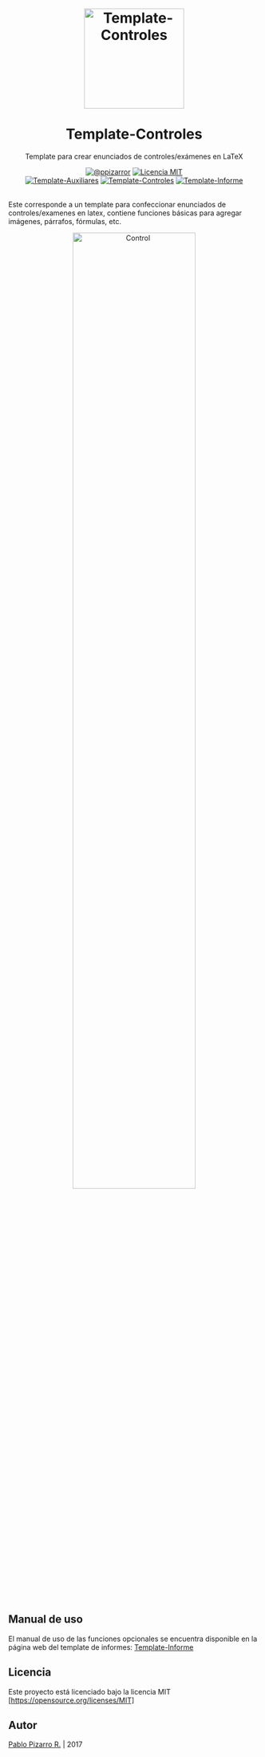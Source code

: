 <h1 align="center">
  <a href="http://latex.ppizarror.com/Template-Controles/" title="Template-Controles">
    <img alt="Template-Controles" src="http://latex.ppizarror.com/Template-Informe/icon.png" width="200px" height="200px" />
  </a>
  <br /><br />
  Template-Controles</h1>
<p align="center">Template para crear enunciados de controles/exámenes en LaTeX</p>
<div align="center"><a href="http://ppizarror.com"><img alt="@ppizarror" src="http://ppizarror.com/badges/autor.svg" /></a>
<a href="https://opensource.org/licenses/MIT/"><img alt="Licencia MIT" src="http://ppizarror.com/badges/licenciamit.svg" /></a>
<br><a href="https://github.com/Template-Latex/Template-Auxiliares/"><img alt="Template-Auxiliares" src="http://latex.ppizarror.com/Template-Informe/resources/templates/auxiliares.svg" /></a>
<a href="https://github.com/Template-Latex/Template-Controles/"><img alt="Template-Controles" src="http://latex.ppizarror.com/Template-Informe/resources/templates/controles.svg" /></a>
<a href="https://github.com/Template-Latex/Template-Informe/"><img alt="Template-Informe" src="http://latex.ppizarror.com/Template-Informe/resources/templates/informe.svg" /></a>
</div><br />

Este corresponde a un template para confeccionar enunciados de controles/examenes en latex, contiene funciones básicas para agregar imágenes, párrafos, fórmulas, etc.

<p align="center">
  <img src="http://latex.ppizarror.com/Template-Informe/images/collage_control.png" alt="Control" width="70%" />
</p>

## Manual de uso
El manual de uso de las funciones opcionales se encuentra disponible en la página web del template de informes: <a href="http://ppizarror.com/Template-Informe/">Template-Informe</a>

## Licencia
Este proyecto está licenciado bajo la licencia MIT [https://opensource.org/licenses/MIT]


## Autor
<a href="http://ppizarror.com" title="ppizarror">Pablo Pizarro R.</a> | 2017

